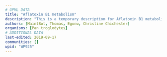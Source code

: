 ```yaml
---
# GPML DATA
title: "Aflatoxin B1 metabolism"
description: "This is a temporary description for Aflatoxin B1 metabolism"
authors: [MaintBot, Thomas, Egonw, Christine Chichester]
organisms: [Pan troglodytes]
# ADDITIONAL DATA
last-edited: 2019-09-17
communities: []
wpid: "WP925"
---
```

